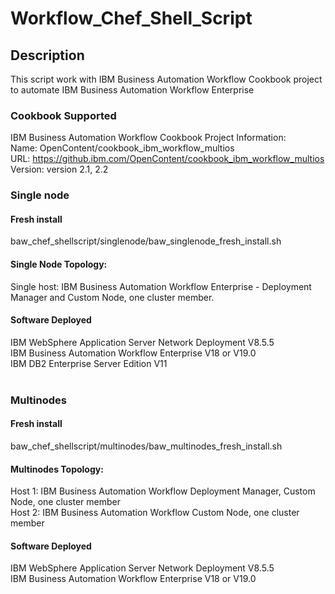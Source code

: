 # Workflow_Chef_Shell_Script

## Description

This script work with IBM Business Automation Workflow Cookbook project to automate IBM Business Automation Workflow Enterprise 

### Cookbook Supported
IBM Business Automation Workflow Cookbook Project Information: <br> 
Name: OpenContent/cookbook_ibm_workflow_multios <br>
URL: https://github.ibm.com/OpenContent/cookbook_ibm_workflow_multios <br>
Version: version 2.1, 2.2 <br>


### Single node 
#### Fresh install
baw_chef_shellscript/singlenode/baw_singlenode_fresh_install.sh
#### Single Node Topology:
  Single host: IBM Business Automation Workflow Enterprise - Deployment Manager and Custom Node, one cluster member.<br>
#### Software Deployed
IBM WebSphere Application Server Network Deployment V8.5.5 <br>
IBM Business Automation Workflow Enterprise V18 or V19.0 <br>
IBM DB2 Enterprise Server Edition V11 <br>
<br>


### Multinodes
#### Fresh install
baw_chef_shellscript/multinodes/baw_multinodes_fresh_install.sh
#### Multinodes Topology:
Host 1: IBM Business Automation Workflow Deployment Manager, Custom Node, one cluster member <br>
Host 2: IBM Business Automation Workflow Custom Node, one cluster member <br>
#### Software Deployed
IBM WebSphere Application Server Network Deployment V8.5.5 <br>
IBM Business Automation Workflow Enterprise V18 or V19.0 <br>
<br>